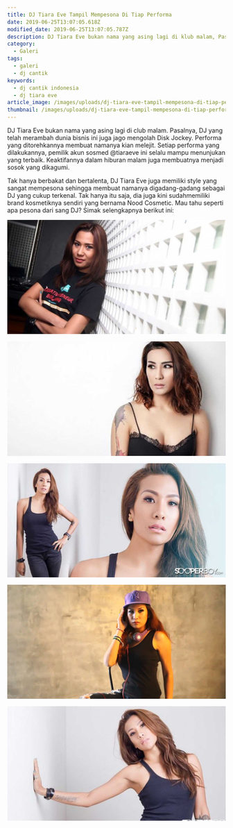 ```yaml
---
title: DJ Tiara Eve Tampil Mempesona Di Tiap Performa
date: 2019-06-25T13:07:05.618Z
modified_date: 2019-06-25T13:07:05.787Z
description: DJ Tiara Eve bukan nama yang asing lagi di klub malam, Pasalnya, DJ yang telah merambah dunia bisnis ini juga jago mengolah Disk Jockey.
category:
  - Galeri
tags:
  - galeri
  - dj cantik
keywords:
  - dj cantik indonesia
  - dj tiara eve
article_image: /images/uploads/dj-tiara-eve-tampil-mempesona-di-tiap-performa-4.jpg
thumbnail: /images/uploads/dj-tiara-eve-tampil-mempesona-di-tiap-performa-1-010.jpg
---
```

DJ Tiara Eve bukan nama yang asing lagi di club malam. Pasalnya, DJ yang telah merambah dunia bisnis ini juga jago mengolah Disk Jockey. Performa yang ditorehkannya membuat namanya kian melejit. Setiap performa yang dilakukannya, pemilik akun sosmed @tiaraeve ini selalu mampu menunjukan yang terbaik. Keaktifannya dalam hiburan malam juga membuatnya menjadi sosok yang dikagumi.

Tak hanya berbakat dan bertalenta, DJ Tiara Eve juga memiliki style yang sangat mempesona sehingga membuat namanya digadang-gadang sebagai DJ yang cukup terkenal. Tak hanya itu saja, dia juga kini sudahmemiliki brand kosmetiknya sendiri yang bernama Nood Cosmetic. Mau tahu seperti apa pesona dari sang DJ? Simak selengkapnya berikut ini:

![DJ Tiara Eve Tampil Mempesona Di Tiap Performa](/images/uploads/dj-tiara-eve-tampil-mempesona-di-tiap-performa-5.jpg)

![DJ Tiara Eve Tampil Mempesona Di Tiap Performa](/images/uploads/dj-tiara-eve-tampil-mempesona-di-tiap-performa-4.jpg)

![DJ Tiara Eve Tampil Mempesona Di Tiap Performa](/images/uploads/dj-tiara-eve-tampil-mempesona-di-tiap-performa-3.jpg)

![DJ Tiara Eve Tampil Mempesona Di Tiap Performa](/images/uploads/dj-tiara-eve-tampil-mempesona-di-tiap-performa-2.jpg)

![DJ Tiara Eve Tampil Mempesona Di Tiap Performa](/images/uploads/dj-tiara-eve-tampil-mempesona-di-tiap-performa-1.jpg)
